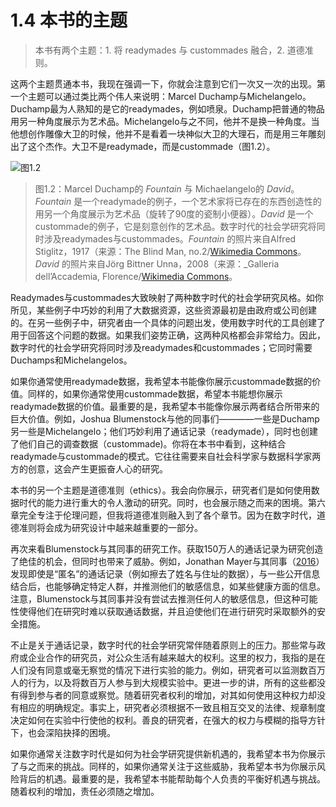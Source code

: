 # 1.4 本书的主题
> 本书有两个主题：1. 将 readymades 与 custommades 融合，2. 道德准则。

这两个主题贯通本书，我现在强调一下，你就会注意到它们一次又一次的出现。第一个主题可以通过类比两个伟人来说明：Marcel Duchamp与Michelangelo。Duchamp最为人熟知的是它的readymades，例如喷泉。Duchamp把普通的物品用另一种角度展示为艺术品。Michelangelo与之不同，他并不是换一种角度。当他想创作雕像大卫的时候，他并不是看着一块神似大卫的大理石，而是用三年雕刻出了这个杰作。大卫不是readymade，而是custommade（图1.2）。

![图1.2](https://www.bitbybitbook.com/figures/chapter1/bitbybit1-2_readymade-custommade.png)
> 图1.2：Marcel Duchamp的 *Fountain* 与 Michaelangelo的 *David*。*Fountain* 是一个readymade的例子，一个艺术家将已存在的东西创造性的用另一个角度展示为艺术品（旋转了90度的瓷制小便器）。*David* 是一个custommade的例子，它是刻意创作的艺术品。数字时代的社会学研究将同时涉及readymades与custommades。*Fountain* 的照片来自Alfred Stiglitz，1917（来源：The Blind Man, no.2/[Wikimedia Commons](https://commons.wikimedia.org/wiki/File:Duchamp_Fountaine.jpg)。 *David* 的照片来自Jörg Bittner Unna，2008（来源：\_Galleria dell’Accademia, Florence/[Wikimedia Commons](https://commons.wikimedia.org/wiki/File:%27David%27_by_Michelangelo_JBU0001.JPG)。

Readymades与custommades大致映射了两种数字时代的社会学研究风格。如你所见，某些例子中巧妙的利用了大数据资源，这些资源最初是由政府或公司创建的。在另一些例子中，研究者由一个具体的问题出发，使用数字时代的工具创建了用于回答这个问题的数据。如果我们姿势正确，这两种风格都会非常给力。因此，数字时代的社会学研究将同时涉及readymades和custommades；它同时需要Duchamps和Michelangelos。

如果你通常使用readymade数据，我希望本书能像你展示custommade数据的价值。同样的，如果你通常使用custommade数据，希望本书能想你展示readymade数据的价值。最重要的是，我希望本书能像你展示两者结合所带来的巨大价值。例如，Joshua Blumenstock与他的同事们————一些是Duchamp另一些是Michelangelo；他们巧妙利用了通话记录（readymade），同时也创建了他们自己的调查数据（custommade)。你将在本书中看到，这种结合readymade与custommade的模式。它往往需要来自社会科学家与数据科学家两方的创意，这会产生更振奋人心的研究。

本书的另一个主题是道德准则（ethics）。我会向你展示，研究者们是如何使用数据时代的能力进行重大的令人激动的研究。同时，也会展示随之而来的困境。第六章完全专注于伦理问题，但我将道德准则融入到了各个章节。因为在数字时代，道德准则将会成为研究设计中越来越重要的一部分。

再次来看Blumenstock与其同事的研究工作。获取150万人的通话记录为研究创造了绝佳的机会，但同时也带来了威胁。例如，Jonathan Mayer与其同事（[2016](https://doi.org/10.1073/pnas.1508081113)）发现即使是“匿名”的通话记录（例如擦去了姓名与住址的数据），与一些公开信息结合后，也能够确定特定人群，并推测他们的敏感信息，如某些健康方面的信息。注意，Blumenstock与其同事并没有尝试去推测任何人的敏感信息，但这种可能性使得他们在研究时难以获取通话数据，并且迫使他们在进行研究时采取额外的安全措施。

不止是关于通话记录，数字时代的社会学研究常伴随着原则上的压力。那些常与政府或企业合作的研究员，对公众生活有越来越大的权利。这里的权力，我指的是在人们没有同意或毫无察觉的情况下进行实验的能力。例如，研究者可以监测数百万人的行为，以及将数百万人参与到大规模实验中。更进一步的讲，所有的这些都没有得到参与者的同意或察觉。随着研究者权利的增加，对其如何使用这种权力却没有相应的明确规定。事实上，研究者必须根据不一致且相互交叉的法律、规章制度决定如何在实验中行使他的权利。善良的研究者，在强大的权力与模糊的指导方针下，也会深陷抉择的困境。

如果你通常关注数字时代是如何为社会学研究提供新机遇的，我希望本书为你展示了与之而来的挑战。同样的，如果你通常关注于这些威胁，我希望本书为你展示风险背后的机遇。最重要的是，我希望本书能帮助每个人负责的平衡好机遇与挑战。随着权利的增加，责任必须随之增加。
